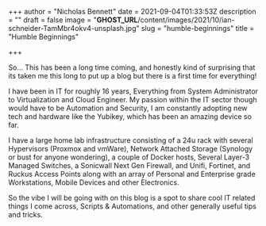 +++
author = "Nicholas Bennett"
date = 2021-09-04T01:33:53Z
description = ""
draft = false
image = "__GHOST_URL__/content/images/2021/10/ian-schneider-TamMbr4okv4-unsplash.jpg"
slug = "humble-beginnings"
title = "Humble Beginnings"

+++


So... This has been a long time coming, and honestly kind of surprising that its taken me this long to put up a blog but there is a first time for everything!

I have been in IT for roughly 16 years, Everything from System Administrator to Virtualization and Cloud Engineer. My passion within the IT sector though would have to be Automation and Security, I am constantly adopting new tech and hardware like the Yubikey, which has been an amazing device so far.

I have a large home lab infrastructure consisting of a 24u rack with several Hypervisors (Proxmox and vmWare), Network Attached Storage (Synology or bust for anyone wondering), a couple of Docker hosts, Several Layer-3 Managed Switches, a Sonicwall Next Gen Firewall, and Unifi, Fortinet, and Ruckus Access Points along with an array of Personal and Enterprise grade Workstations, Mobile Devices and other Electronics.

So the vibe I will be going with on this blog is a spot to share cool IT related things I come across, Scripts & Automations, and other generally useful tips and tricks.

